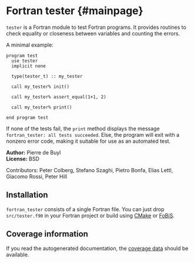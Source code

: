 # Fortran tester {#mainpage}

`tester` is a Fortran module to test Fortran programs. It provides routines to
check equality or closeness between variables and counting the errors.

A minimal example:

	program test
	  use tester
	  implicit none

	  type(tester_t) :: my_tester

	  call my_tester% init()

	  call my_tester% assert_equal(1+1, 2)

	  call my_tester% print()

	end program test

If none of the tests fail, the `print` method displays the message
`fortran_tester: all tests succeeded`.
Else, the program will exit with a nonzero error code, making it suitable for
use as an automated test.

**Author:** Pierre de Buyl  
**License:** BSD

Contributors: Peter Colberg, Stefano Szaghi, Pietro Bonfa, Elias Lettl, Giacomo Rossi,
Peter Hill

## Installation

`fortran_tester` consists of a single Fortran file. You can just drop `src/tester.f90` in
your Fortran project or build using [CMake](https://cmake.org/) or
[FoBiS](https://github.com/szaghi/FoBiS).

## Coverage information

If you read the autogenerated documentation, the [coverage
data](ft_coverage/index.html) should be available.
